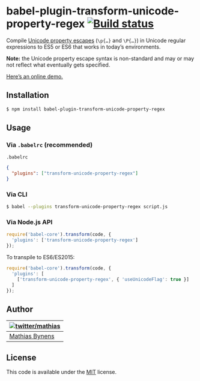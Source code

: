 # babel-plugin-transform-unicode-property-regex [![Build status](https://travis-ci.org/mathiasbynens/babel-plugin-transform-unicode-property-regex.svg?branch=master)](https://travis-ci.org/mathiasbynens/babel-plugin-transform-unicode-property-regex)

Compile [Unicode property escapes](https://github.com/mathiasbynens/regexpu-core/blob/master/property-escapes.md) (`\p{…}` and `\P{…}`) in Unicode regular expressions to ES5 or ES6 that works in today’s environments.

**Note:** the Unicode property escape syntax is non-standard and may or may not reflect what eventually gets specified.

[Here’s an online demo.](https://mothereff.in/regexpu#input=var+regex+%3D+/%5Cp%7BScript_Extensions%3DGreek%7D/u%3B&unicodePropertyEscape=1)

## Installation

```sh
$ npm install babel-plugin-transform-unicode-property-regex
```

## Usage

### Via `.babelrc` (recommended)

`.babelrc`

```json
{
  "plugins": ["transform-unicode-property-regex"]
}
```

### Via CLI

```sh
$ babel --plugins transform-unicode-property-regex script.js
```

### Via Node.js API

```js
require('babel-core').transform(code, {
  'plugins': ['transform-unicode-property-regex']
});
```

To transpile to ES6/ES2015:

```js
require('babel-core').transform(code, {
  'plugins': [
    ['transform-unicode-property-regex', { 'useUnicodeFlag': true }]
  ]
});
```

## Author

| [![twitter/mathias](https://gravatar.com/avatar/24e08a9ea84deb17ae121074d0f17125?s=70)](https://twitter.com/mathias "Follow @mathias on Twitter") |
|---|
| [Mathias Bynens](https://mathiasbynens.be/) |

## License

This code is available under the [MIT](https://mths.be/mit) license.
